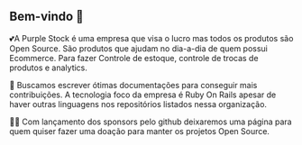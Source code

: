 ## Bem-vindo 👋


💕A Purple Stock é uma empresa que visa o lucro mas todos os produtos são Open Source. São produtos que ajudam no dia-a-dia de quem possui Ecommerce. 
Para fazer Controle de estoque, controle de trocas de produtos e analytics.

🌈 Buscamos escrever ótimas documentações para conseguir mais contribuições. A tecnologia foco da empresa é Ruby On Rails apesar de haver outras linguagens nos repositórios listados nessa organização.

👍🏻 Com lançamento dos sponsors pelo github deixaremos uma página para quem quiser fazer uma doação para manter os projetos Open Source.
